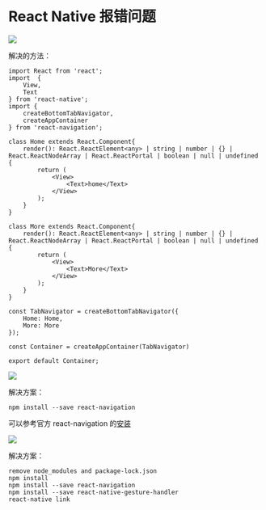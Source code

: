 # React Native 报错问题

![](../img/bug1.png)

解决的方法：

````
import React from 'react';
import  {
    View,
    Text
} from 'react-native';
import {
    createBottomTabNavigator,
    createAppContainer
} from 'react-navigation';

class Home extends React.Component{
    render(): React.ReactElement<any> | string | number | {} | React.ReactNodeArray | React.ReactPortal | boolean | null | undefined {
        return (
            <View>
                <Text>home</Text>
            </View>
        );
    }
}

class More extends React.Component{
    render(): React.ReactElement<any> | string | number | {} | React.ReactNodeArray | React.ReactPortal | boolean | null | undefined {
        return (
            <View>
                <Text>More</Text>
            </View>
        );
    }
}

const TabNavigator = createBottomTabNavigator({
    Home: Home,
    More: More
});

const Container = createAppContainer(TabNavigator)

export default Container;
````


![](../img/bug2.png)

解决方案：
````
npm install --save react-navigation
````
可以参考官方 react-navigation 的<a href='https://reactnavigation.org/docs/en/getting-started.html'>安装</a>



![](../img/bug3.png)

解决方案：
````
remove node_modules and package-lock.json
npm install
npm install --save react-navigation
npm install --save react-native-gesture-handler
react-native link
````
